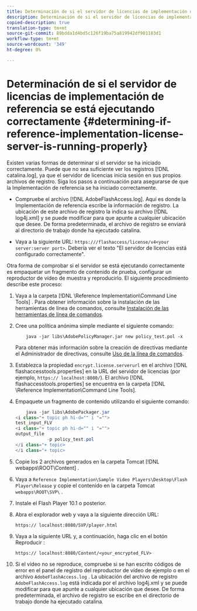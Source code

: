 ```yaml
---
title: Determinación de si el servidor de licencias de implementación de referencia se está ejecutando correctamente
description: Determinación de si el servidor de licencias de implementación de referencia se está ejecutando correctamente
copied-description: true
translation-type: tm+mt
source-git-commit: 89bdda1d4bd5c126f19ba75a819942df901183d1
workflow-type: tm+mt
source-wordcount: '349'
ht-degree: 0%

---
```



# Determinación de si el servidor de licencias de implementación de referencia se está ejecutando correctamente {#determining-if-reference-implementation-license-server-is-running-properly}

Existen varias formas de determinar si el servidor se ha iniciado correctamente. Puede que no sea suficiente ver los registros [!DNL catalina.log], ya que el servidor de licencias inicia sesión en sus propios archivos de registro. Siga los pasos a continuación para asegurarse de que la Implementación de referencia se ha iniciado correctamente.

* Compruebe el archivo [!DNL AdobeFlashAccess.log]. Aquí es donde la Implementación de referencia escribe la información de registro. La ubicación de este archivo de registro la indica su archivo [!DNL log4j.xml] y se puede modificar para que apunte a cualquier ubicación que desee. De forma predeterminada, el archivo de registro se enviará al directorio de trabajo donde ha ejecutado catalina.

* Vaya a la siguiente URL: `https:///flashaccess/license/v4<your server:server port>`. Debería ver el texto &quot;El servidor de licencias está configurado correctamente&quot;.

Otra forma de comprobar si el servidor se está ejecutando correctamente es empaquetar un fragmento de contenido de prueba, configurar un reproductor de vídeo de muestra y reproducirlo. El siguiente procedimiento describe este proceso:

1. Vaya a la carpeta [!DNL \Reference Implementation\Command Line Tools] . Para obtener información sobre la instalación de las herramientas de línea de comandos, consulte [Instalación de las herramientas de línea de comandos](../aaxs-reference-implementations/command-line-tools/aaxs-ref-impl-command-line-overview.md#installing-the-command-line-tools).

1. Cree una política anónima simple mediante el siguiente comando:

   ```
       java -jar libs\AdobePolicyManager.jar new policy_test.pol -x
   ```

   Para obtener más información sobre la creación de directivas mediante el Administrador de directivas, consulte [Uso de la línea de comandos](../aaxs-reference-implementations/command-line-tools/policy-manager/command-line-usage.md).

1. Establezca la propiedad `encrypt.license.serverurl` en el archivo [!DNL flashaccesstools.properties] en la URL del servidor de licencias (por ejemplo, `https:// localhost:8080/`). El archivo [!DNL flashaccesstools.properties] se encuentra en la carpeta [!DNL \Reference Implementation\Command Line Tools].

1. Empaquete un fragmento de contenido utilizando el siguiente comando:

   ```java
       java -jar libs\AdobePackager.jar  
   <i class="+ topic ph hi-d="" i "="">
   test_input_FLV  
   <i class="+ topic ph hi-d="" i "="">
   output_file  
               -p policy_test.pol 
   </i class="+ topic> 
   </i class="+ topic>
   ```

1. Copie los 2 archivos generados en la carpeta Tomcat [!DNL webapps\ROOT\Content] .
1. Vaya a `Reference Implementation\Sample Video Players\Desktop\Flash Player\Release` y copie el contenido en la carpeta Tomcat `webapps\ROOT\SVP\` .
1. Instale el Flash Player 10.1 o posterior.
1. Abra el explorador web y vaya a la siguiente dirección URL:

   `https:// localhost:8080/SVP/player.html`
1. Vaya a la siguiente URL y, a continuación, haga clic en el botón Reproducir :

   `https:// localhost:8080/Content/<your_encrypted_FLV>`
1. Si el vídeo no se reproduce, compruebe si se han escrito códigos de error en el panel de registro del reproductor de vídeo de ejemplo o en el archivo `AdobeFlashAccess.log` . La ubicación del archivo de registro `AdobeFlashAccess.log` está indicada por el archivo log4j.xml y se puede modificar para que apunte a cualquier ubicación que desee. De forma predeterminada, el archivo de registro se escribe en el directorio de trabajo donde ha ejecutado catalina.
